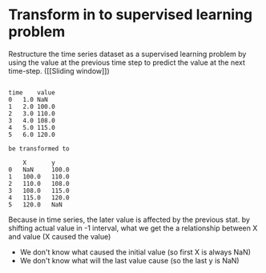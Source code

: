 # Transform in to supervised learning problem

Restructure the time series dataset as a supervised learning problem by using the value at the previous time step to predict the value at the next time-step. ([[Sliding window]])

```

time	value
0	1.0	NaN
1	2.0	100.0
2	3.0	110.0
3	4.0	108.0
4	5.0	115.0
5	6.0	120.0

be transformed to 

	X	    y
0	NaN	    100.0
1	100.0	110.0
2	110.0	108.0
3	108.0	115.0
4	115.0	120.0
5	120.0	NaN

```

Because in time series, the later value is affected by the previous stat. 
by shifting actual value in -1 interval, what we get the a relationship between X and value (X caused the value)
- We don't know what caused the initial value (so first X is always NaN)
- We don't know what will the last value cause (so the last y is NaN)